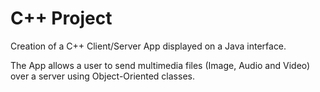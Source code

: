 # C++ Project

Creation of a C++ Client/Server App displayed on a Java interface.


The App allows a user to send multimedia files (Image, Audio and Video) over a server using Object-Oriented classes.
